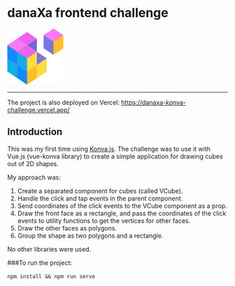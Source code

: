 # danaXa frontend challenge
![](src/assets/logo.png "Konva.js")
__________________________________
The project is also deployed on Vercel: https://danaxa-konva-challenge.vercel.app/

## Introduction

This was my first time using [Konva.js](https://konvajs.org/). The challenge was to use it with Vue.js (vue-konva library) to create a simple application for drawing cubes out of 2D shapes.

My approach was:
1. Create a separated component for cubes (called VCube).
2. Handle the click and tap events in the parent component.
3. Send coordinates of the click events to the VCube component as a prop.
4. Draw the front face as a rectangle, and pass the coordinates of the click events to utility functions to get the vertices for other faces.
5. Draw the other faces as polygons.
6. Group the shape as two polygons and a rectangle.

No other libraries were used.


###To run the project:
```
npm install && npm run serve
```



